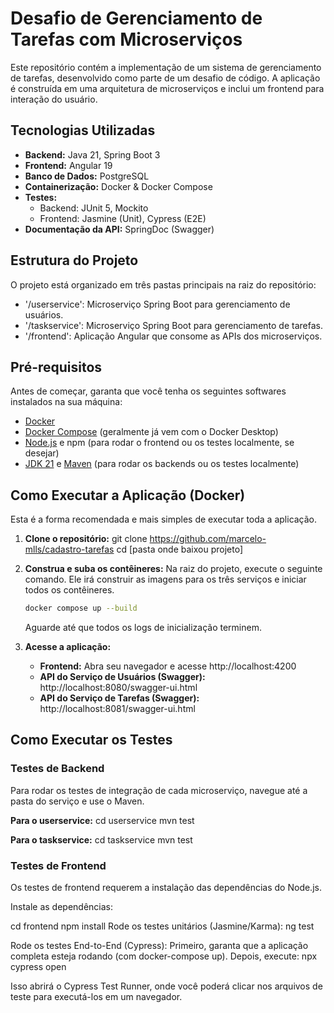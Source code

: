 # Desafio de Gerenciamento de Tarefas com Microserviços

Este repositório contém a implementação de um sistema de gerenciamento de tarefas, desenvolvido como parte de um desafio de código. A aplicação é construída em uma arquitetura de microserviços e inclui um frontend para interação do usuário.

## Tecnologias Utilizadas

- **Backend:** Java 21, Spring Boot 3
- **Frontend:** Angular 19
- **Banco de Dados:** PostgreSQL
- **Containerização:** Docker & Docker Compose
- **Testes:**
    - Backend: JUnit 5, Mockito
    - Frontend: Jasmine (Unit), Cypress (E2E)
- **Documentação da API:** SpringDoc (Swagger)

## Estrutura do Projeto

O projeto está organizado em três pastas principais na raiz do repositório:
- '/userservice': Microserviço Spring Boot para gerenciamento de usuários.
- '/taskservice': Microserviço Spring Boot para gerenciamento de tarefas.
- '/frontend': Aplicação Angular que consome as APIs dos microserviços.

## Pré-requisitos

Antes de começar, garanta que você tenha os seguintes softwares instalados na sua máquina:
- [Docker](https://www.docker.com/get-started)
- [Docker Compose](https://docs.docker.com/compose/install/) (geralmente já vem com o Docker Desktop)
- [Node.js](https://nodejs.org/) e npm (para rodar o frontend ou os testes localmente, se desejar)
- [JDK 21](https://www.oracle.com/java/technologies/javase/jdk21-archive-downloads.html) e [Maven](https://maven.apache.org/download.cgi) (para rodar os backends ou os testes localmente)

## Como Executar a Aplicação (Docker)

Esta é a forma recomendada e mais simples de executar toda a aplicação.

1.  **Clone o repositório:**
    git clone https://github.com/marcelo-mlls/cadastro-tarefas
    cd [pasta onde baixou projeto]

2.  **Construa e suba os contêineres:**
    Na raiz do projeto, execute o seguinte comando. Ele irá construir as imagens para os três serviços e iniciar todos os contêineres.
    ```bash
    docker compose up --build
    ```

    Aguarde até que todos os logs de inicialização terminem.

3.  **Acesse a aplicação:**
    - **Frontend:** Abra seu navegador e acesse http://localhost:4200
    - **API do Serviço de Usuários (Swagger):** http://localhost:8080/swagger-ui.html
    - **API do Serviço de Tarefas (Swagger):**  http://localhost:8081/swagger-ui.html

## Como Executar os Testes

### Testes de Backend

Para rodar os testes de integração de cada microserviço, navegue até a pasta do serviço e use o Maven.

**Para o userservice:**
cd userservice 
mvn test

**Para o taskservice:**
cd taskservice
mvn test

### Testes de Frontend
Os testes de frontend requerem a instalação das dependências do Node.js.

Instale as dependências:

cd frontend
npm install
Rode os testes unitários (Jasmine/Karma):
ng test

Rode os testes End-to-End (Cypress): Primeiro, garanta que a aplicação completa esteja rodando (com docker-compose up). Depois, execute:
npx cypress open

Isso abrirá o Cypress Test Runner, onde você poderá clicar nos arquivos de teste para executá-los em um navegador.